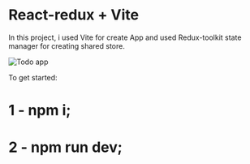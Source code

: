 # React-redux + Vite

In this project, i used Vite for create App and used Redux-toolkit state manager for creating shared store.

![Todo app](https://github.com/Egor-Ivankov/TodoList/blob/main/Todo.png)

To get started:

# 1 - npm i;
# 2 - npm run dev;
